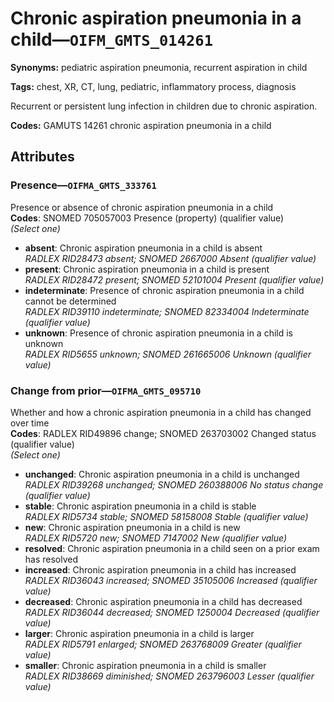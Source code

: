 # Chronic aspiration pneumonia in a child—`OIFM_GMTS_014261`

**Synonyms:** pediatric aspiration pneumonia, recurrent aspiration in child

**Tags:** chest, XR, CT, lung, pediatric, inflammatory process, diagnosis

Recurrent or persistent lung infection in children due to chronic aspiration.

**Codes:** GAMUTS 14261 chronic aspiration pneumonia in a child

## Attributes

### Presence—`OIFMA_GMTS_333761`

Presence or absence of chronic aspiration pneumonia in a child  
**Codes**: SNOMED 705057003 Presence (property) (qualifier value)  
*(Select one)*

- **absent**: Chronic aspiration pneumonia in a child is absent  
_RADLEX RID28473 absent; SNOMED 2667000 Absent (qualifier value)_
- **present**: Chronic aspiration pneumonia in a child is present  
_RADLEX RID28472 present; SNOMED 52101004 Present (qualifier value)_
- **indeterminate**: Presence of chronic aspiration pneumonia in a child cannot be determined  
_RADLEX RID39110 indeterminate; SNOMED 82334004 Indeterminate (qualifier value)_
- **unknown**: Presence of chronic aspiration pneumonia in a child is unknown  
_RADLEX RID5655 unknown; SNOMED 261665006 Unknown (qualifier value)_

### Change from prior—`OIFMA_GMTS_095710`

Whether and how a chronic aspiration pneumonia in a child has changed over time  
**Codes**: RADLEX RID49896 change; SNOMED 263703002 Changed status (qualifier value)  
*(Select one)*

- **unchanged**: Chronic aspiration pneumonia in a child is unchanged  
_RADLEX RID39268 unchanged; SNOMED 260388006 No status change (qualifier value)_
- **stable**: Chronic aspiration pneumonia in a child is stable  
_RADLEX RID5734 stable; SNOMED 58158008 Stable (qualifier value)_
- **new**: Chronic aspiration pneumonia in a child is new  
_RADLEX RID5720 new; SNOMED 7147002 New (qualifier value)_
- **resolved**: Chronic aspiration pneumonia in a child seen on a prior exam has resolved  
- **increased**: Chronic aspiration pneumonia in a child has increased  
_RADLEX RID36043 increased; SNOMED 35105006 Increased (qualifier value)_
- **decreased**: Chronic aspiration pneumonia in a child has decreased  
_RADLEX RID36044 decreased; SNOMED 1250004 Decreased (qualifier value)_
- **larger**: Chronic aspiration pneumonia in a child is larger  
_RADLEX RID5791 enlarged; SNOMED 263768009 Greater (qualifier value)_
- **smaller**: Chronic aspiration pneumonia in a child is smaller  
_RADLEX RID38669 diminished; SNOMED 263796003 Lesser (qualifier value)_